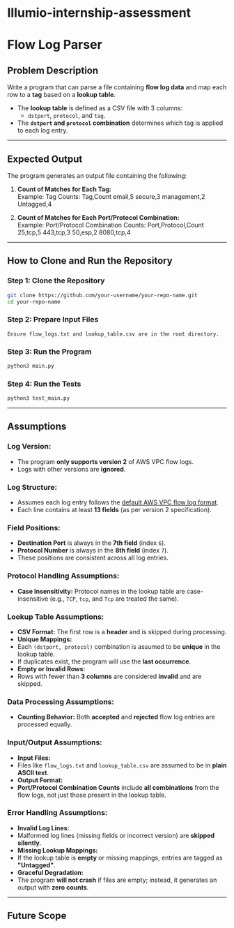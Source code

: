 # Illumio-internship-assessment

# Flow Log Parser

## Problem Description

Write a program that can parse a file containing **flow log data** and map each row to a **tag** based on a **lookup table**. 

- The **lookup table** is defined as a CSV file with 3 columns:  
  - `dstport`, `protocol`, and `tag`.  
- The **`dstport` and `protocol` combination** determines which tag is applied to each log entry.

---

## Expected Output

The program generates an output file containing the following:

1. **Count of Matches for Each Tag:**  
    Example:
    Tag Counts: Tag,Count email,5 secure,3 management,2 Untagged,4

2. **Count of Matches for Each Port/Protocol Combination:**  
    Example:
    Port/Protocol Combination Counts: Port,Protocol,Count 25,tcp,5 443,tcp,3 50,esp,2 8080,tcp,4


---

## How to Clone and Run the Repository

### **Step 1: Clone the Repository**

```bash
git clone https://github.com/your-username/your-repo-name.git
cd your-repo-name
```

### **Step 2: Prepare Input Files**
    Ensure flow_logs.txt and lookup_table.csv are in the root directory.

### **Step 3: Run the Program**

```bash
python3 main.py
```

### **Step 4: Run the Tests**
```bash
python3 test_main.py
```
---

## Assumptions

### **Log Version:**
- The program **only supports version 2** of AWS VPC flow logs.
- Logs with other versions are **ignored**.

### **Log Structure:**
- Assumes each log entry follows the [default AWS VPC flow log format](https://docs.aws.amazon.com/vpc/latest/userguide/flow-log-records.html).
- Each line contains at least **13 fields** (as per version 2 specification).

### **Field Positions:**
- **Destination Port** is always in the **7th field** (index `6`).
- **Protocol Number** is always in the **8th field** (index `7`).
- These positions are consistent across all log entries.

### **Protocol Handling Assumptions:**
- **Case Insensitivity:** Protocol names in the lookup table are case-insensitive (e.g., `TCP`, `tcp`, and `Tcp` are treated the same).

### **Lookup Table Assumptions:**
- **CSV Format:** The first row is a **header** and is skipped during processing.
- **Unique Mappings:**  
- Each `(dstport, protocol)` combination is assumed to be **unique** in the lookup table.  
- If duplicates exist, the program will use the **last occurrence**.
- **Empty or Invalid Rows:**  
- Rows with fewer than **3 columns** are considered **invalid** and are skipped.

### **Data Processing Assumptions:**
- **Counting Behavior:** Both **accepted** and **rejected** flow log entries are processed equally.

### **Input/Output Assumptions:**
- **Input Files:**  
- Files like `flow_logs.txt` and `lookup_table.csv` are assumed to be in **plain ASCII text**.
- **Output Format:**  
- **Port/Protocol Combination Counts** include **all combinations** from the flow logs, not just those present in the lookup table.

### **Error Handling Assumptions:**
- **Invalid Log Lines:**  
- Malformed log lines (missing fields or incorrect version) are **skipped silently**.
- **Missing Lookup Mappings:**  
- If the lookup table is **empty** or missing mappings, entries are tagged as **"Untagged"**.
- **Graceful Degradation:**  
- The program **will not crash** if files are empty; instead, it generates an output with **zero counts**.
---


## Future Scope
